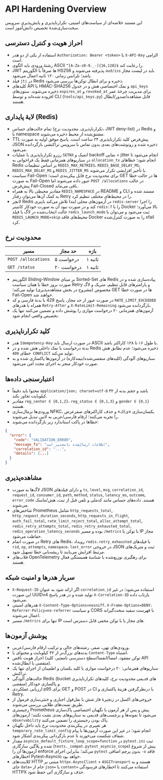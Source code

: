 # API Hardening Overview

این مستند خلاصه‌ای از سیاست‌های امنیتی، تکرارناپذیری و پایش‌پذیری سرویس سخت‌سازی‌شدهٔ تخصیص دانش‌آموز است.

## احراز هویت و کنترل دسترسی

- استفاده از یکی از دو هدر `Authorization: Bearer <token>` یا `X-API-Key` الزامی است.
- رشتهٔ ورودی باید الگوی ASCII `^[A-Za-z0-9._-]{16,128}$` را رعایت کند.
- JWT ها صرفاً با الگوریتم HS256 پذیرفته می‌شوند و `aud/iss` باید در لیست مجاز باشد؛ تلرانس زمانی ۱۲۰ ثانیه اعمال می‌شود.
- فیلد `jti` در Redis ذخیره و برای ابطال توکن‌ها بررسی می‌شود.
- کلیدهای API با HMAC-SHA256 و نمک اختصاصی هش و در جدول `api_keys` ذخیره می‌شوند. ستون‌های `expires_at` و `revoked_at` برای مدیریت چرخهٔ عمر افزوده شده‌اند و توسط CLI (`tools/api_keys.py`) قابل مشاهده/صدور/ابطال هستند.

## لایهٔ پایداری (Redis)

- تمام حالت‌های حساس (تکرارناپذیری، محدودیت نرخ، JWT deny-list) در Redis و با namespace‌ مشتق‌شده از محیط ذخیره می‌شوند.
- TTL پیش‌فرض کلید تکرارناپذیری ۲۴ ساعت است. پاسخ موفق اولیه به صورت JSON ذخیره شده و رونوشت‌های بعدی بدون تماس با سرویس تراکنشی بازگردانده می‌شود.
- رزرو تکرارناپذیری با عملیات `SETNX` اتمیک و backoff نمایی + jitter انجام می‌شود تا در سناریوهای همزمانی فقط یک فراخوانی به `allocation_tx` انجام شود؛ خطاهای Redis بر اساس تنظیمات `REDIS_MAX_RETRIES`، `REDIS_BASE_DELAY_MS`، `REDIS_MAX_DELAY_MS` و `REDIS_JITTER_MS` با تأخیر افزایشی تکرار می‌شوند.
- سیاست Fail-Open برای محدودیت نرخ قابل پیکربندی است؛ GET ها در حالت خطا به صورت Fail-Open عبور داده می‌شوند اما `POST /allocations` در حالت پیش‌فرض Fail-Closed باقی می‌ماند.
- مقادیر محیطی بالا به همراه `REDIS_NAMESPACE` در README و CLI مستند شده و به کمک آن‌ها می‌توان رفتار Retry را در محیط‌های مختلف تنظیم کرد.
- لانچر Redis در آزمون‌های محلی ابتدا تلاش می‌کند باینری `redis-server` را اجرا کند و در صورت نبود آن به صورت خودکار کانتینر `redis:7` را با Docker بالا می‌آورد؛ حالت انتخاب‌شده در لاگ با فیلد `redis_launch_mode` ثبت می‌شود و می‌توان با `REDIS_LAUNCH_MODE=skip` محیط‌های فاقد Docker را به صورت کنترل‌شده xfail کرد.

## محدودیت نرخ

| مسیر | حد مجاز | بازه |
|------|---------|-------|
| `POST /allocations` | ۵ درخواست | ۱ ثانیه |
| `GET /status` | ۲۰ درخواست | ۱ ثانیه |

- الگوریتم Sliding-Window بر مبنای Sorted-Set های Redis پیاده‌سازی شده و در صورت بروز خطا با همان سیاست Retry و پارامترهای قابل تنظیم، متریک و لاگ مخصوص (مشروح در بخش مشاهده‌پذیری) تولید می‌کند؛ GET ها در صورت خطا Fail-Open خواهند شد.
- در صورت عبور از حد مجاز، پاسخ 429 با بدنهٔ فارسی و کد `RATE_LIMIT_EXCEEDED` همراه با هدرهای `Retry-After` و `X-RateLimit-Remaining` بازگردانده می‌شود.
- آزمون‌های همزمانی ۲۰ درخواست موازی را پوشش داده و تضمین می‌کنند تنها یک تخصیص واقعی انجام شود.

## کلید تکرارناپذیری

- هدر `Idempotency-Key` در صورت ارسال باید ASCII با طول ۱۶ تا ۱۲۸ کاراکتر باشد.
- بدنهٔ درخواست با نمک داخلی هش شده و در Redis ذخیره می‌شود؛ عدم تطابق هش خطای `409 CONFLICT` تولید می‌کند.
- سناریوهای آلودگی (کلیدهای منقضی‌شده/نیمه‌کاره) در آزمون‌ها پاکسازی شده و به صورت خودکار منجر به اجرای مجدد امن می‌شود.

## اعتبارسنجی داده‌ها

- محتوا باید دقیقاً `application/json; charset=utf-8` باشد و حجم بدنه از ۳۲ کیلوبایت تجاوز نکند.
- مقادیر `reg_center ∈ {0,1,2}`، `reg_status ∈ {0,1,3}` و `gender ∈ {0,1}` هستند.
- ورودی‌ها نرمال‌سازی NFKC، یکسان‌سازی «ی/ك» و حذف کاراکترهای صفرعرض را تجربه می‌کنند؛ ارقام فارسی/عربی به لاتین تبدیل می‌شوند.
- خطاها در پاکت استاندارد زیر بازگردانده می‌شوند:

```json
{
  "error": {
    "code": "VALIDATION_ERROR",
    "message_fa": "اطلاعات ارسال‌شده نامعتبر است",
    "correlation_id": "...",
    "details": [...]
  }
}
```

## مشاهده‌پذیری

- لاگ‌ها به صورت JSON و دارای فیلدهای `ts`, `level`, `msg`, `correlation_id`, `request_id`, `consumer_id`, `path`, `method`, `status`, `latency_ms`, `outcome`, `error_code` هستند. داده‌های حساس مانند کدملی و تلفن قبل از ثبت، هش/ماسک می‌شوند.
- شاخص‌های Prometheus شامل `http_requests_total`, `http_request_duration_seconds`, `http_requests_in_flight`, `auth_fail_total`, `rate_limit_reject_total`, `alloc_attempt_total`, `redis_retry_attempts_total`, `redis_retry_exhausted_total`, `redis_operation_latency_seconds` بوده و مسیر `/metrics` با توکن یا IP مجاز حفاظت می‌شود.
- در صورت اتمام Retry های Redis، رویداد `redis.retry_exhausted` با فیلدهای `rid`, `op`, `attempts`, `namespace`، `last_error` در خروجی JSON ثبت و متریک‌های مرتبط افزایش می‌یابند تا ریشه‌یابی خطا تسهیل شود.
- قلاب‌های OpenTelemetry برای رهگیری توزیع‌شده با شناسهٔ همبستگی فعال هستند.

## سربار هدرها و امنیت شبکه

- `X-Request-ID` اگر ارائه شود به عنوان `correlation_id` استفاده می‌شود؛ در غیر این صورت UUIDv4 تولید شده و در هدر پاسخ `X-Correlation-ID` بازتاب داده می‌شود.
- هدرهای امنیتی `X-Content-Type-Options=nosniff`، `X-Frame-Options=DENY`، `Referrer-Policy=no-referrer` و سیاست CORS با فهرست سفید سخت‌گیرانه اعمال می‌شوند.
- مسیر `/metrics` تنها برای IP های مجاز یا با توکن مخفی قابل دسترس است.

## پوشش آزمون‌ها

- ورودی‌های تهی، صفر، رشته‌های خالی و ترکیب ارقام فارسی/عربی.
- بدنه‌های بزرگ‌تر از ۳۲ کیلوبایت و محتوای با `Content-Type` اشتباه.
- احراز هویت ناقص (توکن مفقود، امضا/انقضا/سطح دسترسی نامعتبر، کلید API منقضی یا ابطال‌شده).
- سناریوهای همزمانی: ۲۰ درخواست موازی با کلید یکسان و اطمینان از اجرای تنها یک تراکنش.
- حالت‌های آلودگی Redis (bucket های قدیمی محدودیت نرخ، کلیدهای تکرارناپذیری منقضی) و پاکسازی خودکار.
- ارزیابی عملکردی p95 برای GET و POST در CI با درنظرگرفتن هزینهٔ پاکسازی و Retry.
- خروجی‌های اکسل در زنجیرهٔ فاز شش با نقل‌قول اجباری و خنثی‌سازی فرمول از طریق تست‌های طلایی بررسی می‌شوند.
- رجیستری Prometheus پیش و پس از هر آزمون با نگهبان اختصاصی پاک‌سازی می‌شود تا نمونه‌ها و برچسب‌های قدیمی به سناریوهای بعدی نشت نکنند؛ آزمون‌های `observability` پاک بودن رجیستری را تضمین می‌کنند.
- هر تغییری در پیکربندی محدودیت نرخ باید داخل نگهبان `temporary_rate_limit_config` انجام شود؛ در غیر این صورت آزمون‌ها با پیام شفاف شکست می‌خورند تا عدم بازگردانی پیکربندی آشکار شود.
- مقدار `asyncio_default_fixture_loop_scope=function` در `pytest.ini` ثبت شده و پلاگین سازگاری (`tests._compat.pytest_asyncio_scope`) پیش از شروع آزمون‌ها آن را enforce می‌کند؛ بنابراین اجرای `pytest` بدون پرچم اضافی `-o` فاقد اخطارهای Pytest-Asyncio خواهد بود.
- کلاینت‌های HTTP مبتنی بر `httpx.AsyncClient` + `ASGITransport` هستند و به جای `data=` خام از `json=` یا `content=` استفاده می‌کنند تا اخطارهای فرسودگی HTTPX حذف و سازگاری آتی حفظ شود.
